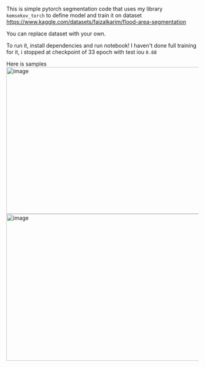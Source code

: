 This is simple pytorch segmentation code that uses my library `kemsekov_torch` to define model and train it on dataset https://www.kaggle.com/datasets/faizalkarim/flood-area-segmentation

You can replace dataset with your own.

To run it, install dependencies and run notebook!
I haven't done full training for it, i stopped at checkpoint of 33 epoch with test iou `0.68`

Here is samples
<img width="1182" height="384" alt="image" src="https://github.com/user-attachments/assets/732b3d74-d742-4ee6-ad73-0c90ffb234d1" />
<img width="1182" height="384" alt="image" src="https://github.com/user-attachments/assets/ecca5a01-1ec9-4e03-9357-9dde6e5a1ae8" />
